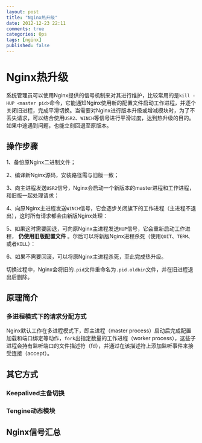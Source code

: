 ```yaml
---
layout: post
title: "Nginx热升级"
date: 2012-12-23 22:11
comments: true
categories: Ops
tags: [nginx]
published: false
---
```


Nginx热升级
===========

系统管理员可以使用Nginx提供的信号机制来对其进行维护，比较常用的是`kill -HUP <master pid>`命令，它能通知Nginx使用新的配置文件启动工作进程，并逐个关闭旧进程，完成平滑切换。当需要对Nginx进行版本升级或增减模块时，为了不丢失请求，可以结合使用`USR2`、`WINCH`等信号进行平滑过度，达到热升级的目的。如果中途遇到问题，也能立刻回退至原版本。

操作步骤
--------

1、备份原Nginx二进制文件；

2、编译新Nginx源码，安装路径需与旧版一致；

3、向主进程发送`USR2`信号，Nginx会启动一个新版本的master进程和工作进程，和旧版一起处理请求：

4、向原Nginx主进程发送`WINCH`信号，它会逐步关闭旗下的工作进程（主进程不退出），这时所有请求都会由新版Nginx处理：

5、如果这时需要回退，可向原Nginx主进程发送`HUP`信号，它会重新启动工作进程， **仍使用旧版配置文件** 。尔后可以将新版Nginx进程杀死（使用`QUIT`、`TERM`、或者`KILL`）：

6、如果不需要回滚，可以将原Nginx主进程杀死，至此完成热升级。

切换过程中，Nginx会将旧的`.pid`文件重命名为`.pid.oldbin`文件，并在旧进程退出后删除。

原理简介
--------

### 多进程模式下的请求分配方式

Nginx默认工作在多进程模式下，即主进程（master process）启动后完成配置加载和端口绑定等动作，`fork`出指定数量的工作进程（worker process），这些子进程会持有监听端口的文件描述符（fd），并通过在该描述符上添加监听事件来接受连接（accept）。

其它方式
--------

### Keepalived主备切换

### Tengine动态模块

Nginx信号汇总
-------------

